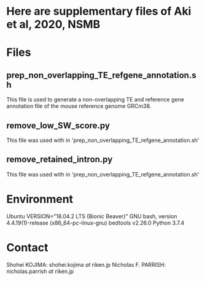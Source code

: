 # Here are supplementary files of Aki et al, 2020, NSMB

# Files
## prep_non_overlapping_TE_refgene_annotation.sh
This file is used to generate a non-overlapping TE and reference gene annotation file of the mouse reference genome GRCm38.

## remove_low_SW_score.py
This file was used with in 'prep_non_overlapping_TE_refgene_annotation.sh'

## remove_retained_intron.py
This file was used with in 'prep_non_overlapping_TE_refgene_annotation.sh'

# Environment
Ubuntu VERSION="18.04.2 LTS (Bionic Beaver)"
GNU bash, version 4.4.19(1)-release (x86_64-pc-linux-gnu)
bedtools v2.26.0
Python 3.7.4

# Contact
Shohei KOJIMA: shohei.kojima _at_ riken.jp
Nicholas F. PARRISH: nicholas.parrish _at_ riken.jp
